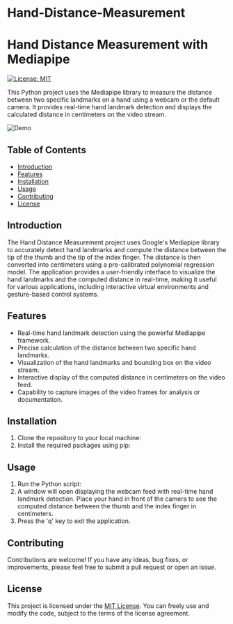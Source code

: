 # Hand-Distance-Measurement
# Hand Distance Measurement with Mediapipe

[![License: MIT](https://img.shields.io/badge/License-MIT-blue.svg)](https://opensource.org/licenses/MIT)

This Python project uses the Mediapipe library to measure the distance between two specific landmarks on a hand using a webcam or the default camera. It provides real-time hand landmark detection and displays the calculated distance in centimeters on the video stream.

![Demo](demo.gif)

## Table of Contents
- [Introduction](#introduction)
- [Features](#features)
- [Installation](#installation)
- [Usage](#usage)
- [Contributing](#contributing)
- [License](#license)

## Introduction

The Hand Distance Measurement project uses Google's Mediapipe library to accurately detect hand landmarks and compute the distance between the tip of the thumb and the tip of the index finger. The distance is then converted into centimeters using a pre-calibrated polynomial regression model. The application provides a user-friendly interface to visualize the hand landmarks and the computed distance in real-time, making it useful for various applications, including interactive virtual environments and gesture-based control systems.

## Features

- Real-time hand landmark detection using the powerful Mediapipe framework.
- Precise calculation of the distance between two specific hand landmarks.
- Visualization of the hand landmarks and bounding box on the video stream.
- Interactive display of the computed distance in centimeters on the video feed.
- Capability to capture images of the video frames for analysis or documentation.

## Installation

1. Clone the repository to your local machine:
2. Install the required packages using pip:
## Usage

1. Run the Python script:
2. A window will open displaying the webcam feed with real-time hand landmark detection. Place your hand in front of the camera to see the computed distance between the thumb and the index finger in centimeters.
3. Press the 'q' key to exit the application.

## Contributing

Contributions are welcome! If you have any ideas, bug fixes, or improvements, please feel free to submit a pull request or open an issue.

## License

This project is licensed under the [MIT License](LICENSE). You can freely use and modify the code, subject to the terms of the license agreement.

